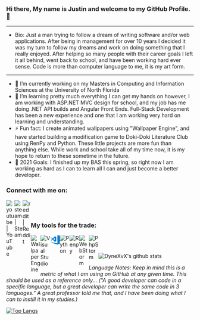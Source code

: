 ### Hi there, My name is Justin and welcome to my GitHub Profile. 👋

---------------------------------------------------------

- Bio:  Just a man trying to follow a dream of writing software and/or web applications. After being in management for
  over 10 years I decided it was my turn to follow my dreams and work on doing something that I really enjoyed. After
  helping so many people with their career goals I left it all behind, went back to school, and have been working hard
  ever sense. Code is more than computer language to me, it is my art form.

---------------------------------------------------------

- 🔭 I’m currently working on my Masters in Computing and Information Sciences at the University of North Florida
- 🌱 I’m learning pretty much everything I can get my hands on however, I am working with ASP.NET MVC design for school,
  and my job has me doing .NET API builds and Angular Front Ends. Full-Stack Development has been a new experience and
  one that I am working very hard on learning and understanding.
- ⚡ Fun fact: I create animated wallpapers using "Wallpaper Engine", and have started building a modification game to
  Doki-Doki Literature Club using RenPy and Python. These little projects are more fun than anything else. While work
  and school take all of my time now, it is my hope to return to these sometime in the future.
- 🥅 2021 Goals: I finished up my BAS this spring, so right now I am working as hard as I can to learn all I can and
  just become a better developer.

### Connect with me on:

[<img align="left" alt="youtube | YouTube" width="22px" src="https://cdn.jsdelivr.net/npm/simple-icons@v3/icons/youtube.svg" />][youtube]
[<img align="left" alt="steam | Steam" width="22px" src="https://cdn.jsdelivr.net/npm/simple-icons@v3/icons/steam.svg" />][steam]
[<img align="left" alt="reddit | Reddit" width="22px" src="https://img.icons8.com/windows/64/000000/reddit.png" />][Reddit]


<br />
<br />

### My tools for the trade:

[<img align="left" alt="Wallpaper Engine" width="26px" src="https://img.icons8.com/nolan/64/wallpaper-engine.png"/>][wallpaper]
[<img align="left" alt="Visual Studio" width="26px" src="https://img.icons8.com/color/48/000000/visual-studio.png"/>][Visual Studio]
[<img align="left" alt="Visual Studio Code" width="26px" src="https://raw.githubusercontent.com/github/explore/80688e429a7d4ef2fca1e82350fe8e3517d3494d/topics/visual-studio-code/visual-studio-code.png" />][Visual Studio Code]
[<img align="left" alt="Python" width="26px"  src="https://img.icons8.com/color/48/000000/python.png"/>][Python]
[<img align="left" alt="Renpy" width="26px" src="https://www.renpy.org/static/index-logo.png">][Ren'Py]
[<img align="left" alt="WebStorm" width="26px" src="https://logonoid.com/images/webstorm-logo.png">][WebStorm]
[<img align="left" alt="PhpStorm" width="26px" src="https://logonoid.com/images/phpstorm-logo.png">][PhpStorm]



<br />
<br />

![DyneXvX's github stats](https://github-readme-stats.vercel.app/api?username=DyneXvX&show_icons=true&theme=tokyonight)

*Language Notes: Keep in mind this is a metric of what I am using on GitHub at any given time. This should be used as a
reference only... ("A good developer can code in a specific language, but a great developer can write the same code in 3
languages." A great professor told me that, and I have been doing what I can to instill it in my studies.)*

[![Top Langs](https://github-readme-stats.vercel.app/api/top-langs/?username=DyneXvX&show_icons=true&theme=tokyonight)](https://github.com/DyneXvX/github-readme-stats)


[reddit]: https://www.reddit.com/user/DyneXvX

[youtube]: https://www.youtube.com/channel/UC66vCWqoBQUACB07zVaMcsA

[steam]: https://steamcommunity.com/profiles/76561198250654632/myworkshopfiles/?appid=431960

[wallpaper]: https://store.steampowered.com/app/431960/Wallpaper_Engine/

[Visual Studio]: https://visualstudio.microsoft.com/

[Visual Studio Code]: https://code.visualstudio.com/

[Ren'Py]: https://www.renpy.org/

[Python]: https://www.python.org/

[WebStorm]: https://www.jetbrains.com/webstorm

[PhpStorm]: https://www.jetbrains.com/phpstorm/
